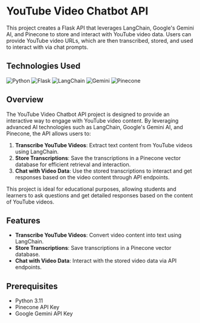 # YouTube Video Chatbot API

This project creates a Flask API that leverages LangChain, Google's Gemini AI, and Pinecone to store and interact with YouTube video data. Users can provide YouTube video URLs, which are then transcribed, stored, and used to interact with via chat prompts.

## Technologies Used

![Python](https://img.shields.io/badge/Python-3.11-blue?logo=python)
![Flask](https://img.shields.io/badge/Flask-2.1.1-lightgrey?logo=flask)
![LangChain](https://img.shields.io/badge/LangChain-1.0-green?logo=langchain)
![Gemini](https://img.shields.io/badge/Google%20Gemini-1.0-yellow?logo=google)
![Pinecone](https://img.shields.io/badge/Pinecone-1.0-blue?logo=pinecone)

## Overview

The YouTube Video Chatbot API project is designed to provide an interactive way to engage with YouTube video content. By leveraging advanced AI technologies such as LangChain, Google's Gemini AI, and Pinecone, the API allows users to:

1. **Transcribe YouTube Videos**: Extract text content from YouTube videos using LangChain.
2. **Store Transcriptions**: Save the transcriptions in a Pinecone vector database for efficient retrieval and interaction.
3. **Chat with Video Data**: Use the stored transcriptions to interact and get responses based on the video content through API endpoints.

This project is ideal for educational purposes, allowing students and learners to ask questions and get detailed responses based on the content of YouTube videos. 

## Features

- **Transcribe YouTube Videos**: Convert video content into text using LangChain.
- **Store Transcriptions**: Save transcriptions in a Pinecone vector database.
- **Chat with Video Data**: Interact with the stored video data via API endpoints.

## Prerequisites

- Python 3.11
- Pinecone API Key
- Google Gemini API Key
